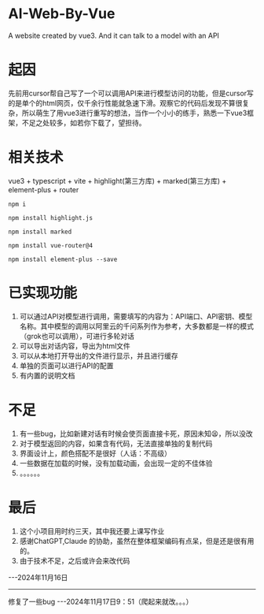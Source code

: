# AI-Web-By-Vue
A website created by vue3. And it can talk to a model with an API

# 起因
先前用cursor帮自己写了一个可以调用API来进行模型访问的功能，但是cursor写的是单个的html网页，仅千余行性能就急速下滑。观察它的代码后发现不算很复杂，所以萌生了用vue3进行重写的想法，当作一个小小的练手，熟悉一下vue3框架，不足之处较多，如若你下载了，望担待。

# 相关技术
vue3 + typescript + vite + highlight(第三方库) + marked(第三方库) + element-plus + router

<pre><code>npm i</code></pre>
<pre><code>npm install highlight.js</code></pre>
<pre><code>npm install marked</code></pre>
<pre><code>npm install vue-router@4</code></pre>
<pre><code>npm install element-plus --save</code></pre>

# 已实现功能
1. 可以通过API对模型进行调用，需要填写的内容为：API端口、API密钥、模型名称。其中模型的调用以阿里云的千问系列作为参考，大多数都是一样的模式（grok也可以调用），可进行多轮对话
2. 可以导出对话内容，导出为html文件
3. 可以从本地打开导出的文件进行显示，并且进行缓存
4. 单独的页面可以进行API的配置
5. 有内置的说明文档

# 不足
1. 有一些bug，比如新建对话有时候会使页面直接卡死，原因未知😫，所以没改
2. 对于模型返回的内容，如果含有代码，无法直接单独的复制代码
3. 界面设计上，颜色搭配不是很好（人话：不高级）
4. 一些数据在加载的时候，没有加载动画，会出现一定的不佳体验
5. 。。。。。。

# 最后
1. 这个小项目用时约三天，其中我还要上课写作业
2. 感谢ChatGPT,Claude 的协助，虽然在整体框架编码有点呆，但是还是很有用的。
3. 由于技术不足，之后或许会来改代码

---2024年11月16日
<hr>
修复了一些bug
---2024年11月17日9：51（爬起来就改。。。）
